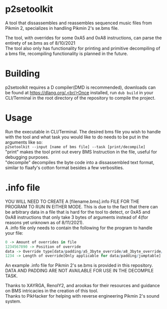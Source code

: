 # p2setoolkit
A tool that dissassembles and reassembles sequenced music files from Pikmin 2, specializes in handling Pikmin 2's se.bms file.

The tool, with overrides for some 0xA5 and 0xA8 instructions, can parse the entirety of se.bms as of 8/10/2021
<br/>The tool also only has functionality for printing and primitive decompiling of a bms file, recompiling functionality is planned in the future.

# Building
p2setoolkit requires a D compiler(DMD is recommended), downloads can be found at https://dlang.org/.<br/>Once installed, run `dub build` in your CLI/Terminal in the root directory of the repository to compile the project.

# Usage
Run the executable in CLI/Terminal. The desired bms file you wish to handle with the tool and what task you would like to do needs to be put in the arguments like so:
<br/>`p2setoolkit --input [name of bms file] --task [print/decompile]`
<br/>"print" makes the tool print out every BMS Instruction in the file, useful for debugging purposes.
<br/>"decompile" decompiles the byte code into a dissassembled text format, similar to flaafy's cotton format besides a few verbosities.

# .info file
YOU WILL NEED TO CREATE A [filename.bms].info FILE FOR THE PROGRAM TO RUN IN EITHER MODE. This is due to the fact that there can be arbitrary data in a file that is hard for the tool to detect, or 0xA5 and 0xA8 instructions that only take 3 bytes of arguments instead of 4(for reasons yet unknown as of 8/11/2021).
<br/>A .info file only needs to contain the following for the program to handle your file:
```r
0 -> Amount of overrides in file
1234567890 -> Position of override
data -> Override type[data/padding/a5_3byte_override/a8_3byte_override/jumptable]
1234 -> Length of override[Only applicable for data/padding/jumptable]
```
An example .info file for Pikmin 2's se.bms is provided in this repository. DATA AND PADDING ARE NOT AVAILABLE FOR USE IN THE DECOMPILE TASK.

Thanks to XAYRGA, RenolY2, and arookas for their resources and guidance on BMS intricacies in the creation of this tool. 
<br/>Thanks to PikHacker for helping with reverse engineering Pikmin 2's sound system.

